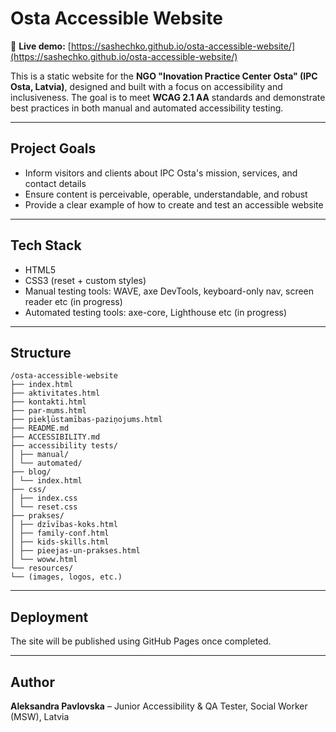 # Osta Accessible Website

🔗 **Live demo:** [https://sashechko.github.io/osta-accessible-website/](https://sashechko.github.io/osta-accessible-website/)


This is a static website for the **NGO "Inovation Practice Center Osta" (IPC Osta, Latvia)**, designed and built with a focus on accessibility and inclusiveness. The goal is to meet **WCAG 2.1 AA** standards and demonstrate best practices in both manual and automated accessibility testing.

---

## Project Goals
- Inform visitors and clients about IPC Osta's mission, services, and contact details
- Ensure content is perceivable, operable, understandable, and robust
- Provide a clear example of how to create and test an accessible website

---

## Tech Stack
- HTML5
- CSS3 (reset + custom styles)
- Manual testing tools: WAVE, axe DevTools, keyboard-only nav, screen reader etc (in progress) 
- Automated testing tools: axe-core, Lighthouse etc (in progress) 

---

## Structure

```
/osta-accessible-website
├── index.html
├── aktivitates.html
├── kontakti.html
├── par-mums.html
├── piekļūstamības-paziņojums.html
├── README.md
├── ACCESSIBILITY.md
├── accessibility tests/
│ ├── manual/
│ └── automated/
├── blog/
│ └── index.html
├── css/
│ ├── index.css
│ └── reset.css
├── prakses/
│ ├── dzīvības-koks.html
│ ├── family-conf.html
│ ├── kids-skills.html
│ ├── pieejas-un-prakses.html
│ └── woww.html
└── resources/
└── (images, logos, etc.)
```

---

## Deployment
The site will be published using GitHub Pages once completed.

--- 

## Author
**Aleksandra Pavlovska**  – Junior Accessibility & QA Tester, Social Worker (MSW), Latvia
